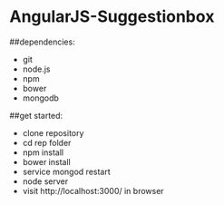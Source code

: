 # AngularJS-Suggestionbox

##dependencies:
* git
* node.js
* npm
* bower
* mongodb

##get started:
* clone repository
* cd rep folder
* npm install
* bower install
* service mongod restart
* node server
* visit http://localhost:3000/ in browser
